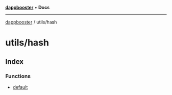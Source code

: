 [**dappbooster**](../../README.md) • **Docs**

***

[dappbooster](../../modules.md) / utils/hash

# utils/hash

## Index

### Functions

- [default](functions/default.md)
